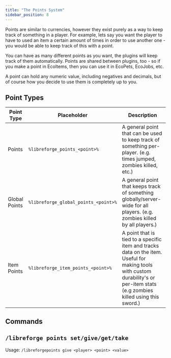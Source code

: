 ```yaml
---
title: "The Points System"
sidebar_position: 8
---
```


Points are similar to currencies, however they exist purely as a way to keep track of something in a player. For example, lets say you want the player to have to used an item a certain amount of times in order to use another one - you would be able to keep track of this with a point.

You can have as many different points as you want, the plugins will keep track of them automatically. Points are shared between plugins, too - so if you make a point in EcoItems, then you can use it in EcoPets, EcoJobs, etc.

A point can hold any numeric value, including negatives and decimals, but of course how you decide to use them is completely up to you.
## Point Types

| Point Type    | Placeholder                          | Description                                                                                                                                                                    |
| ------------- | ------------------------------------ | ------------------------------------------------------------------------------------------------------------------------------------------------------------------------------ |
| Points        | `%libreforge_points_<point>%`        | A general point that can be used to keep track of something per-player. (e.g. times jumped, zombies killed, etc.)                                                              |
| Global Points | `%libreforge_global_points_<point>%` | A general point that keeps track of something globally/server-wide for all players. (e.g. zombies killed by all players.)                                                      |
| Item Points   | `%libreforge_item_points_<point>%`   | A point that is tied to a specific item and tracks data on the item. Useful for making tools with custom durability's or per-item stats (e.g zombies killed using this sword.) |
## Commands
## `/libreforge points set/give/get/take`

Usage: `/libreforgepoints give <player> <point> <value>`